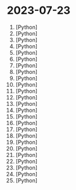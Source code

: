# 2023-07-23

1. [](https://github.comundefined "Llama中文社区，最好的中文Llama大模型，完全开源可商用") [Python]
2. [](https://github.comundefined "Examples and recipes for Llama 2 model") [Python]
3. [](https://github.comundefined "🚀🎬 ShortGPT - An experimental AI framework for automated short/video content creation. Enables creators to rapidly produce, manage, and deliver content using AI and automation.") [Python]
4. [](https://github.comundefined "Script to draw an image onto r/place (https://www.reddit.com/r/place/)") [Python]
5. [](https://github.comundefined "Advanced Python Mastery (course by @dabeaz)") [Python]
6. [](https://github.comundefined "Inference code for LLaMA models") [Python]
7. [](https://github.comundefined "Running Llama 2 and other Open-Source LLMs on CPU Inference Locally for Document Q&A") [Python]
8. [](https://github.comundefined "🌸 Run large language models at home, BitTorrent-style. Fine-tuning and inference up to 10x faster than offloading") [Python]
9. [](https://github.comundefined "An implementation of Retentive Network: A Successor to Transformer for Large Language Models") [Python]
10. [](https://github.comundefined "A gradio web UI for running Large Language Models like LLaMA, llama.cpp, GPT-J, Pythia, OPT, and GALACTICA.") [Python]
11. [](https://github.comundefined "🎨 Diagram as Code for prototyping cloud system architectures") [Python]
12. [](https://github.comundefined "Evals is a framework for evaluating LLMs and LLM systems, and an open-source registry of benchmarks.") [Python]
13. [](https://github.comundefined "") [Python]
14. [](https://github.comundefined "one-click deepfake (face swap)") [Python]
15. [](https://github.comundefined "Open source implementation of the ChatGPT Code Interpreter 👾") [Python]
16. [](https://github.comundefined "Practical Python Programming (course by @dabeaz)") [Python]
17. [](https://github.comundefined "A multi-backend implementation of the Keras API, with support for TensorFlow, JAX, and PyTorch.") [Python]
18. [](https://github.comundefined "") [Python]
19. [](https://github.comundefined "👋 Hey there new grad🎉! We've put together a collection of full-time job openings for SWE, Quant, PM and tech roles in 2024! 🚀") [Python]
20. [](https://github.comundefined "🤖 Deploy a private ChatGPT alternative hosted within your VPC. 🔮 Connect it to your organization's knowledge base and use it as a corporate oracle. Supports open-source LLMs like Llama 2, Falcon, and GPT4All.") [Python]
21. [](https://github.comundefined "Enable everyone to develop, optimize and deploy AI models natively on everyone's devices.") [Python]
22. [](https://github.comundefined "Comprehensive Python Cheatsheet") [Python]
23. [](https://github.comundefined "Easy-to-use fine-tuning framework using PEFT (PT+SFT+RLHF with QLoRA) (LLaMA-2, BLOOM, Falcon, Baichuan)") [Python]
24. [](https://github.comundefined "Repo for adapting Meta LlaMA2 in Chinese! META最新发布的LlaMA2的汉化版！ （完全开源可商用）") [Python]
25. [](https://github.comundefined "Framework to easily create LLM powered bots over any dataset.") [Python]

